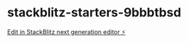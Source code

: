 # stackblitz-starters-9bbbtbsd

[Edit in StackBlitz next generation editor ⚡️](https://stackblitz.com/~/github.com/Ldot2405/stackblitz-starters-9bbbtbsd)